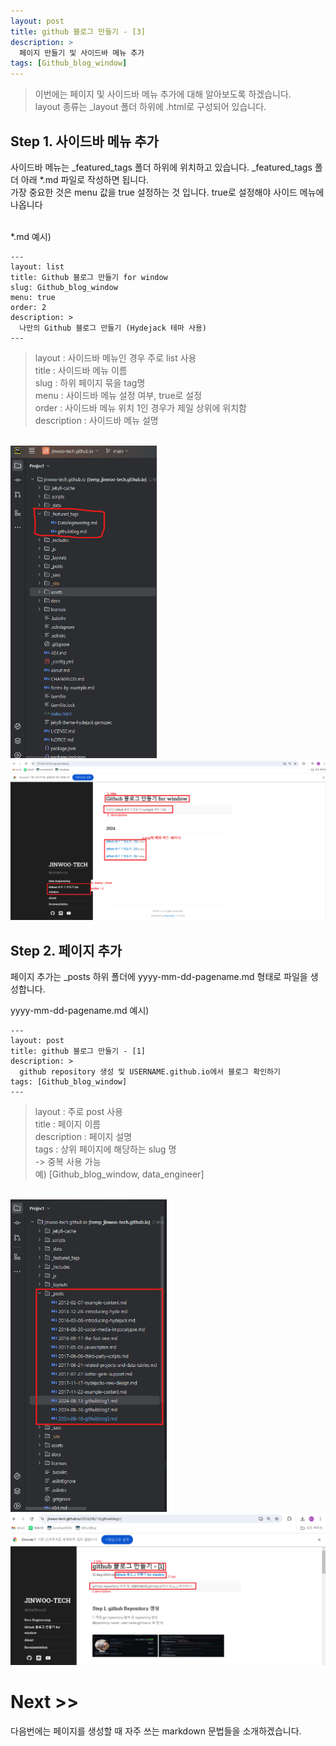 ```yaml
---
layout: post
title: github 블로그 만들기 - [3]
description: >
  페이지 만들기 및 사이드바 메뉴 추가
tags: [Github_blog_window]
---
```


> 이번에는 페이지 및 사이드바 메뉴 추가에 대해 알아보도록 하겠습니다. <br>
> layout 종류는 _layout 폴더 하위에 .html로 구성되어 있습니다.

<h2>Step 1. 사이드바 메뉴 추가 </h2>
사이드바 메뉴는 _featured_tags 폴더 하위에 위치하고 있습니다. _featured_tags 폴더 아래 *.md 파일로 작성하면 됩니다. <br>
가장 중요한 것은 menu 값을 true 설정하는 것 입니다. true로 설정해야 사이드 메뉴에 나옵니다 
<br><br>

*.md 예시)
```
--- 
layout: list
title: Github 블로그 만들기 for window
slug: Github_blog_window
menu: true
order: 2
description: >
  나만의 Github 블로그 만들기 (Hydejack 테마 사용)
---
```
> layout : 사이드바 메뉴인 경우 주로 list 사용 <br>
> title : 사이드바 메뉴 이름 <br>
> slug :  하위 페이지 묶을 tag명<br>
> menu : 사이드바 메뉴 설정 여부, true로 설정 <br>
> order : 사이드바 메뉴 위치 1인 경우가 제일 상위에 위치함 <br>
> description : 사이드바 메뉴 설명 

<br>
<img src = '/assets/img/20240819featuredtags.png' style="height:500px;">
<img src = '/assets/img/20240816sidebarmenudescription.png'>

<h2>Step 2. 페이지 추가</h2>
페이지 추가는 _posts 하위 폴더에 yyyy-mm-dd-pagename.md 형태로 파일을 생성합니다.

yyyy-mm-dd-pagename.md 예시)
```
---
layout: post
title: github 블로그 만들기 - [1]
description: >
  github repository 생성 및 USERNAME.github.io에서 블로그 확인하기
tags: [Github_blog_window]
---
```
> layout : 주로 post 사용 <br>
> title : 페이지 이름 <br>
> description : 페이지 설명 <br>
> tags : 상위 페이지에 해당하는 slug 명 <br>
> -> 중복 사용 가능 <br>
> 예) [Github_blog_window, data_engineer]

<br>
<img src = '/assets/img/20240819postfolder.png' style="height:500px;">
<img src = '/assets/img/20240819postpagedesciption.png'>



<h1> Next >></h1>
다음번에는 페이지를 생성할 때 자주 쓰는 markdown 문법들을 소개하겠습니다. 